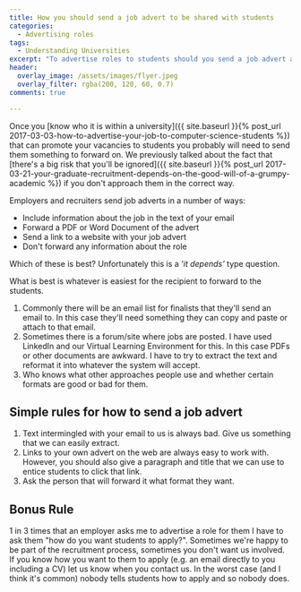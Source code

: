 ```yaml
---
title: How you should send a job advert to be shared with students
categories:
  - Advertising roles
tags:
  - Understanding Universities
excerpt: "To advertise roles to students should you send a job advert as a PDF? Or just some text in an email?. Unfortunately, this is an 'it depends' type question."
header:
  overlay_image: /assets/images/flyer.jpeg
  overlay_filter: rgba(200, 120, 60, 0.7)
comments: true

---
```


Once you [know who it is within a university]({{ site.baseurl }}{% post_url 2017-03-03-how-to-advertise-your-job-to-computer-science-students %}) that can promote your vacancies to students you probably will need to send them something to forward on. We previously talked about the fact that [there's a big risk that you'll be ignored]({{ site.baseurl }}{% post_url 2017-03-21-your-graduate-recruitment-depends-on-the-good-will-of-a-grumpy-academic %}) if you don't approach them in the correct way.

Employers and recruiters send job adverts in a number of ways:

- Include information about the job in the text of your email
- Forward a PDF or Word Document of the advert
- Send a link to a website with your job advert
- Don't forward any information about the role

Which of these is best? Unfortunately this is a _'it depends'_ type question.

What is best is whatever is easiest for the recipient to forward to the students. 

1. Commonly there will be an email list for finalists that they'll send an email to. In this case they'll need something they can copy and paste or attach to that email. 
1. Sometimes there is a forum/site where jobs are posted. I have used LinkedIn and our Virtual Learning Environment for this. In this case PDFs or other documents are awkward. I have to try to extract the text and reformat it into whatever the system will accept. 
1. Who knows what other approaches people use and whether certain formats are good or bad for them.

## Simple rules for how to send a job advert

1. Text intermingled with your email to us is always bad. Give us something that we can easily extract.
1. Links to your own advert on the web are always easy to work with. However, you should also give a paragraph and title that we can use to entice students to click that link.
1. Ask the person that will forward it what format they want.

## Bonus Rule

1 in 3 times that an employer asks me to advertise a role for them I have to ask them "how do you want students to apply?". Sometimes we're happy to be part of the recruitment process, sometimes you don't want us involved. If you know how you want to them to apply (e.g. an email directly to you including a CV) let us know when you contact us. In the worst case (and I think it's common) nobody tells students how to apply and so nobody does.

